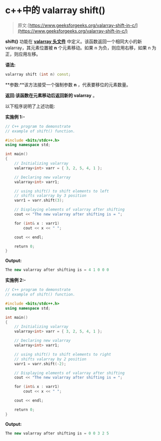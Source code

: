 # c++中的 valarray shift()

> 原文:[https://www.geeksforgeeks.org/valarray-shift-in-c/](https://www.geeksforgeeks.org/valarray-shift-in-c/)

**shift()** 功能在 **[valarray 头文件](https://www.geeksforgeeks.org/std-valarray-class-c/)** 中定义。该函数返回一个相同大小的新 valarray，其元素位置被 **n** 个元素移动。如果 n 为负，则应用右移，如果 n 为正，则应用左移。

**语法:**

```cpp
valarray shift (int n) const;
```

**参数:**该方法接受一个强制参数 **n** ，代表要移位的元素数量。

**返回:**该函数在元素移动后返回**新的 valarray** 。

以下程序说明了上述功能:

**实施例 1:-**

```cpp
// C++ program to demonstrate
// example of shift() function.

#include <bits/stdc++.h>
using namespace std;

int main()
{
    // Initializing valarray
    valarray<int> varr = { 3, 2, 5, 4, 1 };

    // Declaring new valarray
    valarray<int> varr1;

    // using shift() to shift elements to left
    // shifts valarray by 3 position
    varr1 = varr.shift(3);

    // Displaying elements of valarray after shifting
    cout << "The new valarray after shifting is = ";

    for (int& x : varr1)
        cout << x << " ";

    cout << endl;

    return 0;
}
```

**Output:**

```cpp
The new valarray after shifting is = 4 1 0 0 0

```

**实施例 2:-**

```cpp
// C++ program to demonstrate
// example of shift() function.

#include <bits/stdc++.h>
using namespace std;

int main()
{
    // Initializing valarray
    valarray<int> varr = { 3, 2, 5, 4, 1 };

    // Declaring new valarray
    valarray<int> varr1;

    // using shift() to shift elements to right
    // shifts valarray by 2 position
    varr1 = varr.shift(-2);

    // Displaying elements of valarray after shifting
    cout << "The new valarray after shifting is = ";

    for (int& x : varr1)
        cout << x << " ";

    cout << endl;

    return 0;
}
```

**Output:**

```cpp
The new valarray after shifting is = 0 0 3 2 5

```